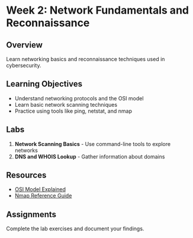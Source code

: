 # Week 2: Network Fundamentals and Reconnaissance

## Overview
Learn networking basics and reconnaissance techniques used in cybersecurity.

## Learning Objectives
- Understand networking protocols and the OSI model
- Learn basic network scanning techniques
- Practice using tools like ping, netstat, and nmap

## Labs
1. **Network Scanning Basics** - Use command-line tools to explore networks
2. **DNS and WHOIS Lookup** - Gather information about domains

## Resources
- [OSI Model Explained](https://www.cloudflare.com/learning/ddos/glossary/open-systems-interconnection-model-osi/)
- [Nmap Reference Guide](https://nmap.org/book/man.html)

## Assignments
Complete the lab exercises and document your findings.
